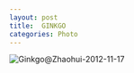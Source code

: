 ```yaml
---
layout: post
title:  GINKGO
categories: Photo
---
```


![Ginkgo@Zhaohui-2012-11-17](http://7xkj65.com1.z0.glb.clouddn.com/Ginkgo@Zhaohui-2012-11-17)